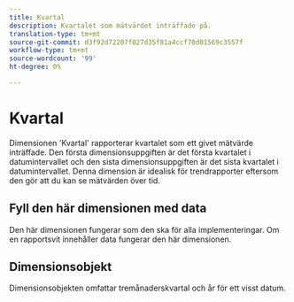 ```yaml
---
title: Kvartal
description: Kvartalet som mätvärdet inträffade på.
translation-type: tm+mt
source-git-commit: d3f92d72207f027d35f81a4ccf70d01569c3557f
workflow-type: tm+mt
source-wordcount: '99'
ht-degree: 0%

---
```



# Kvartal

Dimensionen &#39;Kvartal&#39; rapporterar kvartalet som ett givet mätvärde inträffade. Den första dimensionsuppgiften är det första kvartalet i datumintervallet och den sista dimensionsuppgiften är det sista kvartalet i datumintervallet. Denna dimension är idealisk för trendrapporter eftersom den gör att du kan se mätvärden över tid.

## Fyll den här dimensionen med data

Den här dimensionen fungerar som den ska för alla implementeringar. Om en rapportsvit innehåller data fungerar den här dimensionen.

## Dimensionsobjekt

Dimensionsobjekten omfattar tremånaderskvartal och år för ett visst datum.
